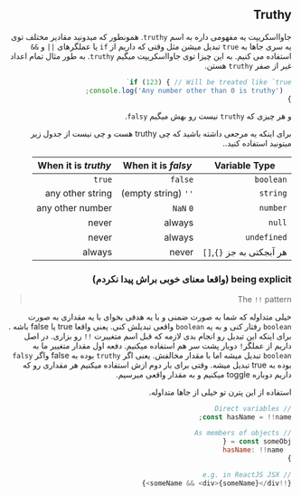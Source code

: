 <div dir="rtl">

## Truthy

جاوااسکریپت یه مفهومی داره به اسم `truthy`. همونطور که میدونید مقادیر مختلف توی یه سری جاها به `true` تبدیل میشن مثل وقتی که داریم از `if` یا عملگرهای `||` و `&&` استفاده می کنیم. به این چیزا توی جاوااسکریپت میگیم `truthy`. به طور مثال تمام اعداد غیر از صفر `truthy` هستن.

```ts
if (123) { // Will be treated like `true`
  console.log('Any number other than 0 is truthy');
}
```
و هر چیزی که `truthy` نیست رو بهش میگیم `falsy`.

برای اینکه یه مرجعی داشته باشید که چی truthy هست و چی نیست از جدول زیر میتونید استفاده کنید..

| Variable Type   | When it is *falsy*       | When it is *truthy*      |
|-----------------|--------------------------|--------------------------|
| `boolean`       | `false`                  | `true`                   |
| `string`        | `''` (empty string)      | any other string         |
| `number`        | `0`  `NaN`               | any other number         |
| `null`          | always                   | never                    |
| `undefined`     | always                   | never                    |
| هر آبجکتی به جز  `{}`,`[]` | never | always |


### being explicit (واقعا معنای خوبی براش پیدا نکردم)

> The `!!` pattern

خیلی متداوله که شما به صورت ضمنی و با یه هدفی بخوای با یه مقداری به صورت `boolean` رفتار کنی و به یه `boolean` واقعی تبدیلش کنی. یعنی واقعا true یا false باشه . برای اینکه این تبدیل رو انجام بدی لازمه که قبل اسم متغییرت `!!` رو بزاری. در اصل داریم از عملگر`!` دوبار پشت سر هم استفاده میکنیم. دفعه اول مقدار متغییر ما به `boolean` تبدیل میشه اما با مقدار مخالفش. یعنی اگر `truthy` بوده به false واگر `falsy` بوده به true تبدیل میشه. وقتی برای بار دوم ازش استفاده میکنیم هر مقداری رو که داریم دوباره toggle میکنیم و به مقدار واقعی میرسیم.

استفاده از این پترن تو خیلی از جاها متداوله.

```js
// Direct variables
const hasName = !!name;

// As members of objects
const someObj = {
  hasName: !!name
}

// e.g. in ReactJS JSX
{!!someName && <div>{someName}</div>}
```

</div>
